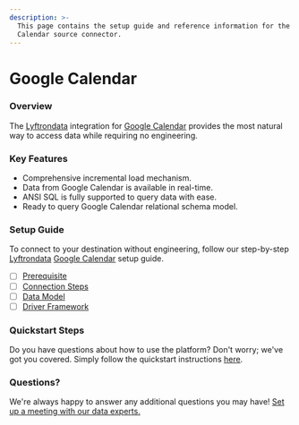 ```yaml
---
description: >-
  This page contains the setup guide and reference information for the Google
  Calendar source connector.
---
```


# Google Calendar

### Overview

The [Lyftrondata](https://www.lyftrondata.com/) integration for [Google Calendar](https://www.lyftrondata.com/integration/business-analytics/google-calendar/) provides the most natural way to access data while requiring no engineering.

### Key Features

* Comprehensive incremental load mechanism.
* Data from Google Calendar is available in real-time.
* ANSI SQL is fully supported to query data with ease.
* Ready to query Google Calendar relational schema model.

### Setup Guide

To connect to your destination without engineering, follow our step-by-step [Lyftrondata](https://www.lyftrondata.com/) [Google Calendar](https://www.lyftrondata.com/integration/business-analytics/google-calendar/) setup guide.

* [ ] [Prerequisite](prerequisite.md)
* [ ] [Connection Steps](connection-steps.md)
* [ ] [Data Model](data-model/erd.md)
* [ ] [Driver Framework](driver-framework/)

### Quickstart Steps

Do you have questions about how to use the platform? Don't worry; we've got you covered. Simply follow the quickstart instructions [here](../../).

### Questions? <a href="#questions" id="questions"></a>

We're always happy to answer any additional questions you may have! [Set up a meeting with our data experts.](https://www.lyftrondata.com/book-a-meeting/)
